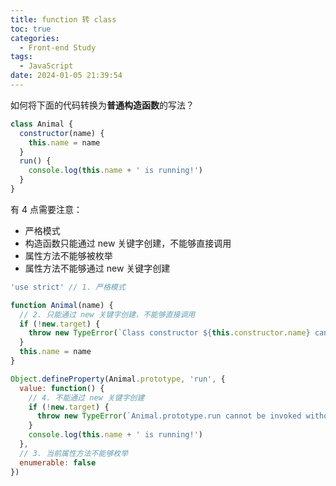 ```yaml
---
title: function 转 class
toc: true
categories:
  - Front-end Study
tags:
  - JavaScript
date: 2024-01-05 21:39:54
---
```



如何将下面的代码转换为**普通构造函数**的写法？
```js
class Animal {
  constructor(name) {
    this.name = name
  }
  run() {
    console.log(this.name + ' is running!')
  }
}
```

<!-- more -->

有 4 点需要注意：

- 严格模式
- 构造函数只能通过 new 关键字创建，不能够直接调用
- 属性方法不能够被枚举
- 属性方法不能够通过 new 关键字创建

```js
'use strict' // 1. 严格模式

function Animal(name) {
  // 2. 只能通过 new 关键字创建，不能够直接调用
  if (!new.target) {
    throw new TypeError(`Class constructor ${this.constructor.name} cannot be invoked without 'new'`)
  }
  this.name = name
}

Object.defineProperty(Animal.prototype, 'run', {
  value: function() {
  	// 4. 不能通过 new 关键字创建
    if (!new.target) {
      throw new TypeError(`Animal.prototype.run cannot be invoked without 'new'`)
    }
    console.log(this.name + ' is running!')
  },
  // 3. 当前属性方法不能够枚举
  enumerable: false
})
```



